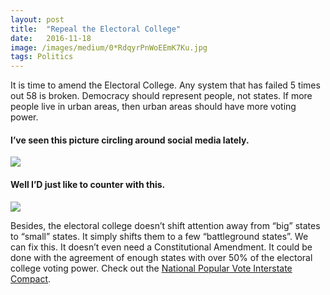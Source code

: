 ```yaml
---
layout:	post
title:	"Repeal the Electoral College"
date:	2016-11-18
image: /images/medium/0*RdqyrPnWoEEmK7Ku.jpg
tags: Politics
---
```


It is time to amend the Electoral College. Any system that has failed 5 times out 58 is broken. Democracy should represent people, not states. If more people live in urban areas, then urban areas should have more voting power.

#### **I’ve seen this picture circling around social media lately.**

![](/images/medium/0*RdqyrPnWoEEmK7Ku.jpg)

#### **Well I’D just like to counter with this.**

![](/images/medium/0*v5D4SVqXmw-ANk4D.png)

Besides, the electoral college doesn’t shift attention away from “big” states to “small” states. It simply shifts them to a few “battleground states”. We can fix this. It doesn’t even need a Constitutional Amendment. It could be done with the agreement of enough states with over 50% of the electoral college voting power. Check out the [National Popular Vote Interstate Compact](https://en.wikipedia.org/wiki/National_Popular_Vote_Interstate_Compact).

  